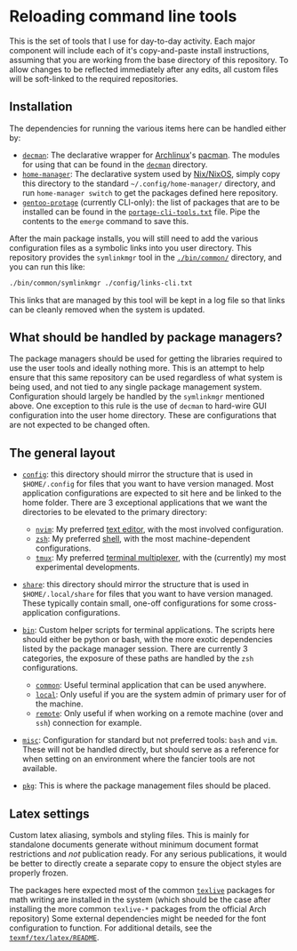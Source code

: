 # Reloading command line tools

This is the set of tools that I use for day-to-day activity. Each major
component will include each of it's copy-and-paste install instructions,
assuming that you are working from the base directory of this repository. To
allow changes to be reflected immediately after any edits, all custom files
will be soft-linked to the required repositories.

## Installation

The dependencies for running the various items here can be handled either by:

- [`decman`][decman]: The declarative wrapper for [Archlinux]'s [pacman]. The
  modules for using that can be found in the [`decman`](./decman/) directory.
- [`home-manager`][homemanager]: The declarative system used by
  [Nix/NixOS][nix], simply copy this directory to the standard
  `~/.config/home-manager/` directory, and run `home-manager switch` to get the
  packages defined here repository.
- [`gentoo-protage`][portage] (currently CLI-only): the list of packages that
  are to be installed can be found in the
  [`portage-cli-tools.txt`](./portage-cli-tools.txt) file. Pipe the contents to
  the `emerge` command to save this.

After the main package installs, you will still need to add the various
configuration files as a symbolic links into you user directory. This
repository provides the `symlinkmgr` tool in the [`./bin/common/`](./bin)
directory, and you can run this like:

```bash
./bin/common/symlinkmgr ./config/links-cli.txt
```

This links that are managed by this tool will be kept in a log file so that
links can be cleanly removed when the system is updated.

## What should be handled by package managers?

The package managers should be used for getting the libraries required to use
the user tools and ideally nothing more. This is an attempt to help ensure that
this same repository can be used regardless of what system is being used, and
not tied to any single package management system. Configuration should largely
be handled by the `symlinkmgr` mentioned above. One exception to this rule is
the use of `decman` to hard-wire GUI configuration into the user home
directory. These are configurations that are not expected to be changed often.

## The general layout

- [`config`](./config): this directory should mirror the structure that is used
  in `$HOME/.config` for files that you want to have version managed. Most
  application configurations are expected to sit here and be linked to the home
  folder. There are 3 exceptional applications that we want the directories to
  be elevated to the primary directory:

  - [`nvim`](./nvim): My preferred [text editor][neovim], with the most
    involved configuration.
  - [`zsh`](./zsh): My preferred [shell][zsh], with the most machine-dependent
    configurations.
  - [`tmux`](./tmux): My preferred [terminal multiplexer][tmux], with the
    (currently) my most experimental developments.

- [`share`](./share/): this directory should mirror the structure that is used
  in `$HOME/.local/share` for files that you want to have version managed.
  These typically contain small, one-off configurations for some
  cross-application configurations.

- [`bin`](./bin): Custom helper scripts for terminal applications. The scripts
  here should either be python or bash, with the more exotic dependencies
  listed by the package manager session. There are currently 3 categories, the
  exposure of these paths are handled by the `zsh` configurations.

  - [`common`](./bin/common): Useful terminal application that can be used
    anywhere.
  - [`local`](./bin/local): Only useful if you are the system admin of primary
    user for of the machine.
  - [`remote`](./bin/remote): Only useful if when working on a remote machine
    (over and `ssh`) connection for example.

- [`misc`](./misc/): Configuration for standard but not preferred tools: `bash`
  and `vim`. These will not be handled directly, but should serve as a
  reference for when setting on an environment where the fancier tools are not
  available.

- [`pkg`](./pkg): This is where the package management files should be placed.

## Latex settings

Custom latex aliasing, symbols and styling files. This is mainly for standalone
documents generate without minimum document format restrictions and _not_
publication ready. For any serious publications, it would be better to directly
create a separate copy to ensure the object styles are properly frozen.

The packages here expected most of the common [`texlive`][texlive] packages for
math writing are installed in the system (which should be the case after
installing the more common `texlive-*` packages from the official Arch
repository) Some external dependencies might be needed for the font
configuration to function. For additional details, see the
[`texmf/tex/latex/README`](texmf/tex/latex).

[archlinux]: https://archlinux.org/
[decman]: https://github.com/kiviktnm/decman
[homemanager]: https://nix-community.github.io/home-manager/
[neovim]: https://neovim.io/
[nix]: https://nixos.org/
[pacman]: https://wiki.archlinux.org/title/Pacman
[portage]: https://wiki.gentoo.org/wiki/Portage
[texlive]: https://www.tug.org/texlive/
[tmux]: https://github.com/tmux/tmux/wiki
[zsh]: https://www.zsh.org/
